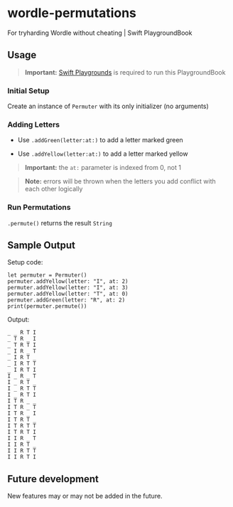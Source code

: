 # wordle-permutations
For tryharding Wordle without cheating | Swift PlaygroundBook

## Usage

> **Important:** [Swift Playgrounds](https://www.apple.com/swift/playgrounds/) is required to run this PlaygroundBook

### Initial Setup

Create an instance of `Permuter` with its only initializer (no arguments)

### Adding Letters

- Use `.addGreen(letter:at:)` to add a letter marked green

- Use `.addYellow(letter:at:)` to add a letter marked yellow

> **Important:** the `at:` parameter is indexed from 0, not 1

> **Note:** errors will be thrown when the letters you add conflict with each other logically

### Run Permutations

`.permute()` returns the result `String`

## Sample Output

Setup code:

```
let permuter = Permuter()
permuter.addYellow(letter: "I", at: 2)
permuter.addYellow(letter: "I", at: 3)
permuter.addYellow(letter: "T", at: 0)
permuter.addGreen(letter: "R", at: 2)
print(permuter.permute())
```

Output:

```
_ _ R T I 
_ T R _ I 
_ T R T I 
_ I R _ T 
_ I R T _ 
_ I R T T 
_ I R T I 
I _ R _ T 
I _ R T _ 
I _ R T T 
I _ R T I 
I T R _ _ 
I T R _ T 
I T R _ I 
I T R T _ 
I T R T T 
I T R T I 
I I R _ T 
I I R T _ 
I I R T T 
I I R T I 
```

## Future development

New features may or may not be added in the future.
